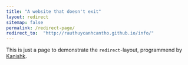 ```yaml
---
title: "A website that doesn't exit"
layout: redirect
sitemap: false
permalink: /redirect-page/
redirect_to:  "http://rauthuycanhcantho.github.io/info/"
---
```

This is just a page to demonstrate the `redirect`-layout, programmend by [Kanishk](http://codingtips.kanishkkunal.in/about/).
